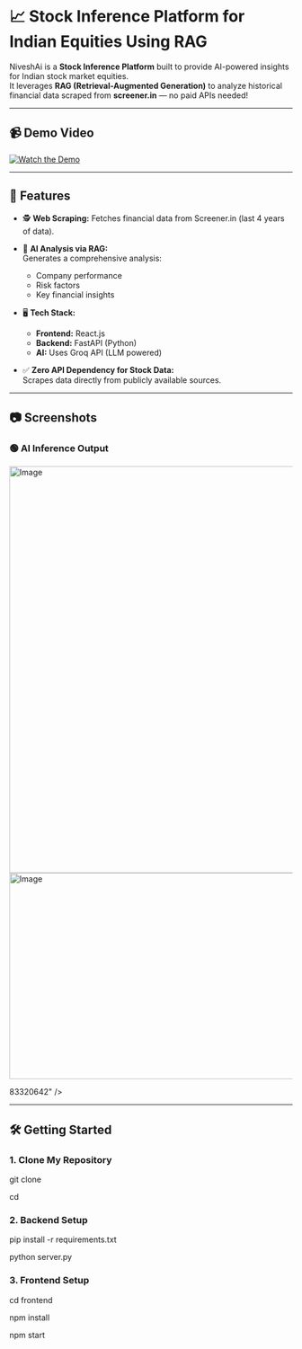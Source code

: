 # 📈 Stock Inference Platform for Indian Equities Using RAG

NiveshAi is a **Stock Inference Platform** built to provide AI-powered insights for Indian stock market equities.  
It leverages **RAG (Retrieval-Augmented Generation)** to analyze historical financial data scraped from **screener.in** — no paid APIs needed!

---

## 📹 Demo Video
[![Watch the Demo](http://img.youtube.com/vi/2Sv1xANnG_Q/maxresdefault.jpg)](https://youtu.be/2Sv1xANnG_Q)

---

## 🚀 Features
- 🕵️ **Web Scraping:** Fetches financial data from Screener.in (last 4 years of data).
- 🧠 **AI Analysis via RAG:**  
  Generates a comprehensive analysis:
  - Company performance
  - Risk factors
  - Key financial insights
- 🖥️ **Tech Stack:**
  - **Frontend:** React.js
  - **Backend:** FastAPI (Python)
  - **AI:** Uses Groq API (LLM powered)

- ✅ **Zero API Dependency for Stock Data:**  
  Scrapes data directly from publicly available sources.

---

## 📷 Screenshots

### 🟢 AI Inference Output
<img width="1892" height="724" alt="Image" src="https://github.com/user-attachments/assets/38031288-cc85-472f-9c06-949083320642" />

<img width="1893" height="367" alt="Image" src="https://github.com/user-attachments/assets/d35e91a9-4b6b-4086-add4-7a0c9c8a81b8" />

83320642" />


---

## 🛠️ Getting Started

### 1. Clone My Repository
git clone <repo-link>  

cd <repo-folder>

### 2. Backend Setup
pip install -r requirements.txt  

python server.py

### 3. Frontend Setup
cd frontend  

npm install  

npm start


